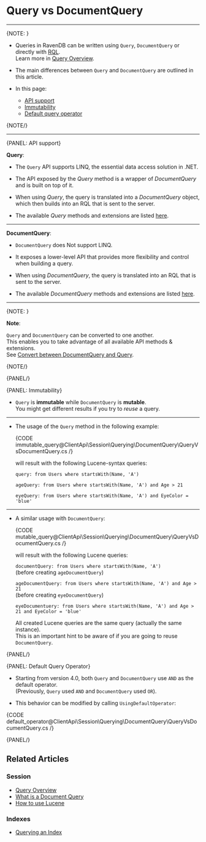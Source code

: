 # Query vs DocumentQuery

---

{NOTE: }

* Queries in RavenDB can be written using `Query`, `DocumentQuery` or directly with [RQL](../../../../client-api/session/querying/what-is-rql).  
  Learn more in [Query Overview](../../../../client-api/session/querying/how-to-query).

* The main differences between `Query` and `DocumentQuery` are outlined in this article.

* In this page:
  * [API support](../../../../client-api/session/querying/document-query/query-vs-document-query#api-support)
  * [Immutability](../../../../client-api/session/querying/document-query/query-vs-document-query#immutability)
  * [Default query operator](../../../../client-api/session/querying/document-query/query-vs-document-query#default-query-operator)

{NOTE/}

---

{PANEL: API support}

__Query__:

* The `Query` API supports LINQ, the essential data access solution in .NET.

* The API exposed by the _Query_ method is a wrapper of _DocumentQuery_ and is built on top of it.

* When using _Query_, the query is translated into a _DocumentQuery_ object,  
  which then builds into an RQL that is sent to the server.

* The available _Query_ methods and extensions are listed [here](../../../../client-api/session/querying/how-to-query#custom-methods-and-extensions-for-linq).

---

__DocumentQuery__:

* `DocumentQuery` does Not support LINQ.
 
* It exposes a lower-level API that provides more flexibility and control when building a query.

* When using _DocumentQuery_, the query is translated into an RQL that is sent to the server.

* The available _DocumentQuery_ methods and extensions are listed [here](../../../../client-api/session/querying/document-query/what-is-document-query#custom-methods-and-extensions).

---

{NOTE: }

__Note__:

`Query` and `DocumentQuery` can be converted to one another.  
This enables you to take advantage of all available API methods & extensions.  
See [Convert between DocumentQuery and Query](../../../../client-api/session/querying/document-query/what-is-document-query#convert-between-documentquery-and-query).

{NOTE/}

{PANEL/}

{PANEL: Immutability}

* `Query` is __immutable__ while `DocumentQuery` is __mutable__.  
  You might get different results if you try to *reuse* a query.

---

* The usage of the `Query` method in the following example:

    {CODE immutable_query@ClientApi\Session\Querying\DocumentQuery\QueryVsDocumentQuery.cs /}

    will result with the following Lucene-syntax queries:

    `query: from Users where startsWith(Name, 'A')`

    `ageQuery: from Users where startsWith(Name, 'A') and Age > 21`

    `eyeQuery: from Users where startsWith(Name, 'A') and EyeColor = 'blue'`

---

* A similar usage with `DocumentQuery`:

    {CODE mutable_query@ClientApi\Session\Querying\DocumentQuery\QueryVsDocumentQuery.cs /}

    will result with the following Lucene queries:

    `documentQuery: from Users where startsWith(Name, 'A')`  
    (before creating `ageDocumentQuery`)

    `ageDocumentQuery: from Users where startsWith(Name, 'A') and Age > 21`  
    (before creating `eyeDocumentQuery`)

    `eyeDocumentuery: from Users where startsWith(Name, 'A') and Age > 21 and EyeColor = 'blue'`

    All created Lucene queries are the same query (actually the same instance).  
    This is an important hint to be aware of if you are going to reuse `DocumentQuery`.

{PANEL/}

{PANEL: Default Query Operator}

* Starting from version 4.0, both `Query` and `DocumentQuery` use `AND` as the default operator.  
  (Previously, `Query` used `AND` and `DocumentQuery` used `OR`).

* This behavior can be modified by calling `UsingDefaultOperator`:
        
{CODE default_operator@ClientApi\Session\Querying\DocumentQuery\QueryVsDocumentQuery.cs /}

{PANEL/}

## Related Articles

### Session 

- [Query Overview](../../../../client-api/session/querying/how-to-query)
- [What is a Document Query](../../../../client-api/session/querying/document-query/what-is-document-query)
- [How to use Lucene](../../../../client-api/session/querying/document-query/how-to-use-lucene)

### Indexes

- [Querying an Index](../../../../indexes/querying/query-index)
